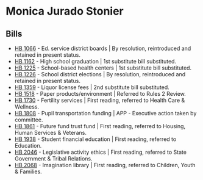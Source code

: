 # Monica Jurado Stonier
## Bills
* [HB 1066](/bill/2021-22/hb/1066/) - Ed. service district boards | By resolution, reintroduced and retained in present status.
* [HB 1162](/bill/2021-22/hb/1162/) - High school graduation | 1st substitute bill substituted.
* [HB 1225](/bill/2021-22/hb/1225/) - School-based health centers | 1st substitute bill substituted.
* [HB 1226](/bill/2021-22/hb/1226/) - School district elections | By resolution, reintroduced and retained in present status.
* [HB 1359](/bill/2021-22/hb/1359/) - Liquor license fees | 2nd substitute bill substituted.
* [HB 1518](/bill/2021-22/hb/1518/) - Paper products/environment | Referred to Rules 2 Review.
* [HB 1730](/bill/2021-22/hb/1730/) - Fertility services | First reading, referred to Health Care & Wellness.
* [HB 1808](/bill/2021-22/hb/1808/) - Pupil transportation funding | APP - Executive action taken by committee.
* [HB 1861](/bill/2021-22/hb/1861/) - Future fund trust fund | First reading, referred to Housing, Human Services & Veterans.
* [HB 1938](/bill/2021-22/hb/1938/) - Student financial education | First reading, referred to Education.
* [HB 2046](/bill/2021-22/hb/2046/) - Legislative activity ethics | First reading, referred to State Government & Tribal Relations.
* [HB 2068](/bill/2021-22/hb/2068/) - Imagination library | First reading, referred to Children, Youth & Families.
